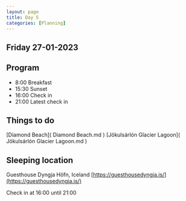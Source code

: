 ```yaml
--- 
layout: page
title: Day 5 
categories: [Planning] 
---
```

## Friday 27-01-2023

## Program
- 8:00 Breakfast
- 15:30 Sunset
- 16:00 Check in
- 21:00 Latest check in

## Things to do
[Diamond Beach]( Diamond Beach.md )
[Jökulsárlón Glacier Lagoon]( Jökulsárlón Glacier Lagoon.md )

## Sleeping location 
Guesthouse Dyngja
Höfn, Iceland
[https://guesthousedyngja.is/](https://guesthousedyngja.is/)

Check in at 16:00 until 21:00